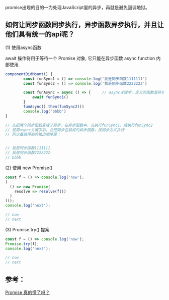 promise出现的目的一为处理JavaScript里的异步，再就是避免回调地狱。

## 如何让同步函数同步执行，异步函数异步执行，并且让他们具有统一的api呢？

(1) 使用async函数

await 操作符用于等待一个 Promise 对象, 它只能在异步函数 async function 内部使用.
```js
componentDidMount() {
        const funSync1 = () => console.log('我是同步函数1111111')
        const funSync2 = () => console.log('我是同步函数2222222')

        const funAsync = async () => {     // async关键字，定义的函数是异步函数，返回promise对象
            await funSync1()
        }
        funAsync().then(funSync2())
        console.log('bbbb')
}

// 先把两个同步函数变成了异步，在异步函数中，先执行funSync1，后执行funSync2
// 使用async关键字后，会把同步包装成的异步函数，按同步方式执行
// 所以最后得到的输出顺序是：


// 我是同步函数1111111
// 我是同步函数2222222
// bbbb
```

(2) 使用 new Promise()

```js
const f = () => console.log('now');
(
  () => new Promise(
    resolve => resolve(f())
  )
)();
console.log('next');

// now
// next
```

(3) Promise.try() 提案

```js
const f = () => console.log('now');
Promise.try(f);
console.log('next');

// now
// next
```

## 参考：

[Promise 真的懂了吗？](https://www.jianshu.com/p/4a937870511d)
